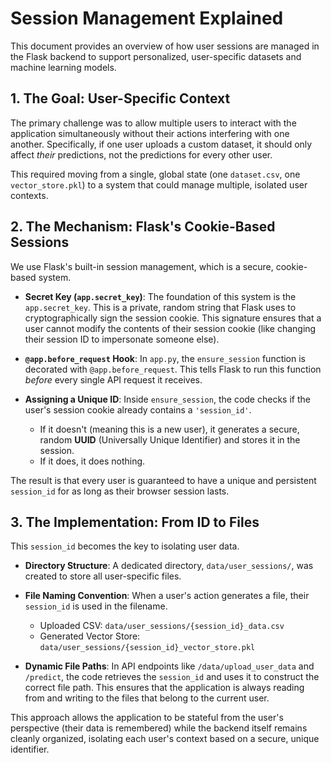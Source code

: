 # Session Management Explained

This document provides an overview of how user sessions are managed in the Flask backend to support personalized, user-specific datasets and machine learning models.

## 1. The Goal: User-Specific Context

The primary challenge was to allow multiple users to interact with the application simultaneously without their actions interfering with one another. Specifically, if one user uploads a custom dataset, it should only affect *their* predictions, not the predictions for every other user.

This required moving from a single, global state (one `dataset.csv`, one `vector_store.pkl`) to a system that could manage multiple, isolated user contexts.

## 2. The Mechanism: Flask's Cookie-Based Sessions

We use Flask's built-in session management, which is a secure, cookie-based system.

-   **Secret Key (`app.secret_key`)**: The foundation of this system is the `app.secret_key`. This is a private, random string that Flask uses to cryptographically sign the session cookie. This signature ensures that a user cannot modify the contents of their session cookie (like changing their session ID to impersonate someone else).

-   **`@app.before_request` Hook**: In `app.py`, the `ensure_session` function is decorated with `@app.before_request`. This tells Flask to run this function *before* every single API request it receives.

-   **Assigning a Unique ID**: Inside `ensure_session`, the code checks if the user's session cookie already contains a `'session_id'`.
    -   If it doesn't (meaning this is a new user), it generates a secure, random **UUID** (Universally Unique Identifier) and stores it in the session.
    -   If it does, it does nothing.

The result is that every user is guaranteed to have a unique and persistent `session_id` for as long as their browser session lasts.

## 3. The Implementation: From ID to Files

This `session_id` becomes the key to isolating user data.

-   **Directory Structure**: A dedicated directory, `data/user_sessions/`, was created to store all user-specific files.

-   **File Naming Convention**: When a user's action generates a file, their `session_id` is used in the filename.
    -   Uploaded CSV: `data/user_sessions/{session_id}_data.csv`
    -   Generated Vector Store: `data/user_sessions/{session_id}_vector_store.pkl`

-   **Dynamic File Paths**: In API endpoints like `/data/upload_user_data` and `/predict`, the code retrieves the `session_id` and uses it to construct the correct file path. This ensures that the application is always reading from and writing to the files that belong to the current user.

This approach allows the application to be stateful from the user's perspective (their data is remembered) while the backend itself remains cleanly organized, isolating each user's context based on a secure, unique identifier.
